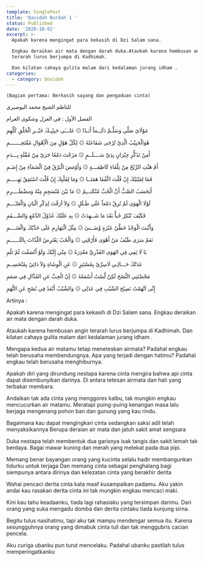 ```yaml
---
template: SinglePost
title: 'Qasidah Burdah 1 '
status: Published
date: '2020-10-02'
excerpt: >-
  Apakah karena mengingat para kekasih di Dzi Salam sana.

  Engkau deraikan air mata dengan darah duka.Ataukah karena hembusan angin
  terarah lurus berjumpa di Kadhimah. 

  Dan kilatan cahaya gulita malam dari kedalaman jurang idham . 
categories:
  - category: Qosidah
---
```

    (Bagian pertama: Berkasih sayang dan pengaduan cinta)

للناظم الشيخ محمد البوصيري  
الفصل الأول : في الغزل وشكوى الغرام  


مَوْلَايَ صَلِّي وَسَلِّـمْ دَآئِــماً أَبَـدًا    ۞    عَلـــَى حَبِيْبِـكَ خَيْــرِ الْخَلْقِ كُلِّهِمِ 
 
هُوَالْحَبِيْبُ الَّذِيْ تُرْجَى شَفَاعَتُهُ   ۞    لِكُلّ هَوْلٍ مِنَ الْأِهْوَالِ مُقْتَحِـــــــمِ  

أَمِنْ تَذَكُّرِ جِيْرَانٍ بِذِيْ سَــــلَــمٍ  ۞  مَزَجْتَ دَمْعًا جَرَيْ مِنْ مُقْلَةٍ بِـــدَمِ  

أَمْ هَبَّتِ الرِّيْحُ مِنْ تِلْقَاءِ كَاظِمَـــةٍ ۞  وَأَوْمَضَ الْبَرْقُ فِيْ الْضَمَآءِ مِنْ إِضَـمِ

فَمَا لِعَيْنَيْكَ إِنْ قُلْتَ اكْفُفَا هَمَتَــا  ۞  وَمَا لِقَلْبِكَ إِنْ قُلْتَ اسْتَفِقْ يَهِـــــمِ

أَيَحَسَبُ الصَّبُّ أَنَّ الْحُبَّ مُنْكَتـــِمٌ ۞  مَا بَيْنَ مُنْسَجِمٍ مِنْهُ وَمضْطَــــرِمِ

لَوْلَا الْهَوَى لَمْ تُرِقْ دَمْعاً عَلَي طَـلَلٍ ۞  وَلاَ أرَقْتَ لِذِكْرِ الْبَانِ وَالْعَلـَـــمِ

فَكَيْفَ تُنْكِرُ حُباًّ بَعْدَ مَا شَــهِدَتْ  ۞  بِهِ عَلَيْكَ عُدُوْلُ الدَّمْعِ وَالسَّـــقَمِ

وَأَثْبَتَ الْوَجْدُ خَطَّيْ عَبْرَةٍ وَّضَــنىً  ۞  مِثْلَ الْبَهَارِمِ عَلَى خَدَّيْكَ وَالْعَنَــــمِ

نَعَمْ سَرَى طَيْفُ مَنْ أَهْوَى فَأَرّقَنِي  ۞  وَالْحُبّ يَعْتَرِضُ اللّذّاتَ بِالَلَــــــمِ

يَا لَا ئِمِي فِي الهَوَى العُذْرِيِّ مَعْذِرَةً  ۞   مِنّي إِلَيْكَ وَلَوْ أَنْصَفْتَ لَمْ تَلُمِ

عَدَتْكَ حَـــالِـي لَاسِرِّيْ بِمُسْتَتِرٍ     ۞  عَنِ الْوِشَاةِ وَلاَ دَائِيْ بِمُنْحَسِــمِ

مَحّضْتَنِي النُّصْحَ لَكِنْ لَّسْتُ أَسْمَعُهُ  ۞   إَنّ الُحِبَّ عَنِ العُذَّالِ فِي صَمَمِ

 إِنِّى اتَّهَمْتُ نَصِيْحَ الشّيْبِ فِي عَذَلِي   ۞    وَالشّيْبُ أَبْعَدُ فِي نُصْحِ عَنِ التُّهَمِ


Artinya :

Apakah karena mengingat para kekasih di Dzi Salam sana.
Engkau deraikan air mata dengan darah duka.

Ataukah karena hembusan angin terarah lurus berjumpa di Kadhimah. 
Dan kilatan cahaya gulita malam dari kedalaman jurang idham . 

Mengapa kedua air matamu tetap meneteskan airmata? Padahal engkau telah berusaha membendungnya.
Apa yang terjadi dengan hatimu? Padahal engkau telah berusaha menghiburnya.

Apakah diri yang dirundung nestapa karena cinta mengira bahwa api cinta dapat disembunyikan darinya.
Di antara tetesan airmata dan hati yang terbakar membara.

Andaikan tak ada cinta yang menggores kalbu,  tak mungkin engkau mencucurkan air matamu.
Meratapi puing-puing kenangan masa lalu berjaga mengenang pohon ban dan gunung yang kau rindu.

Bagaimana kau dapat mengingkari cinta sedangkan saksi adil telah menyaksikannya
Berupa deraian air mata dan jatuh sakit amat sengsara 

Duka nestapa telah membentuk dua garisnya isak tangis dan sakit lemah tak berdaya.
Bagai mawar kuning dan merah yang melekat pada dua pipi. 

Memang benar bayangan orang yang kucinta selalu hadir membangunkan tidurku untuk terjaga
Dan memang cinta sebagai penghalang bagi siempunya antara dirinya dan kelezatan cinta yang berakhir derita

Wahai pencaci derita cinta kata maaf kusampaikan padamu.
Aku yakin andai kau rasakan derita cinta ini tak mungkin engkau mencaci maki.

Kini kau tahu keadaanku, tiada lagi rahasiaku yang tersimpan darimu.
Dari orang yang suka mengadu domba dan derita cintaku tiada kunjung sirna.

Begitu tulus nasihatmu, tapi aku tak mampu mendengar semua itu.
Karena sesungguhnya orang yang dimabuk cinta tuli dan tak menggubris cacian pencela.

Aku curiga ubanku pun turut mencelaku.
Padahal ubanku pastilah tulus memperingatkanku







